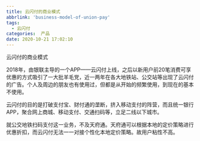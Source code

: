 ```yaml
---
title: 云闪付的商业模式
abbrlink: 'business-model-of-union-pay'
tags: 
  - 云闪付
categories:  产品
date: 2020-10-21 17:02:10
---
```


<div class="ipage">
	<div class="ititle">云闪付的商业模式</div>
  <div class="izhengwen">
  <p>2018年，由银联主导的一个APP——云闪付上线，之后以新用户前20笔消费可享优惠的方式吸引了一大批羊毛党，近一两年在各大地铁站、公交站等出现了云闪付的广告。个人及周边的朋友也有使用过，但都是从开始的频繁使用，到现在的基本不使用。</p>

  <p>云闪付的目的是打破支付宝、财付通的垄断，挤入移动支付的阵营，而且统一银行APP，聚合网上商城、移动支付、交通扫码等，立足二线以下城市。</p>
  
  <p>就公交地铁扫码支付这一业务，不及天府通。天府通可以根据本地的定价策略进行优惠折扣，而云闪付无法一一对接个性化本地定价策略。故用户粘性不高。</p>

  </div>
</div>